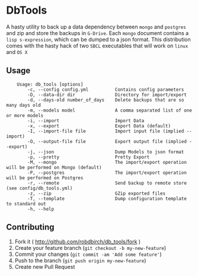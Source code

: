 # DbTools

A hasty utility to back up a data dependency between `mongo` and `postgres` and zip and store the backups in `G-Drive`.
Each `mongo` document contains a `lisp s-expression`, which can be dumped to a json format. 
This distribution comes with the hasty hack of two `SBCL` executables that will work on `linux` and `OS X`

## Usage
        
        Usage: db_tools [options]
            -c, --config config.yml          Contains config parameters
            -D, --data-dir dir               Directory for import/export
            -d, --days-old number_of_days    Delete backups that are so many days old
            -m, --models model               A comma separated list of one or more models
            -i, --import                     Import Data
            -x, --export                     Export Data (default)
            -I, --import-file file           Import input file (implied --import)
            -O, --output-file file           Export output file (implied --export)
            -j, --json                       Dump Models to json format
            -p, --pretty                     Pretty Export
            -M, --mongo                      The import/export operation will be performed on Mongo (default)
            -P, --postgres                   The import/export operation will be performed on Postgres
            -r, --remote                     Send backup to remote store (see config/db_tools.yml)
            -z, --zip                        GZip exported files
            -T, --template                   Dump configuration template to standard out
            -h, --help

## Contributing

1. Fork it ( http://github.com/robdbirch/db_tools/fork )
2. Create your feature branch (`git checkout -b my-new-feature`)
3. Commit your changes (`git commit -am 'Add some feature'`)
4. Push to the branch (`git push origin my-new-feature`)
5. Create new Pull Request
